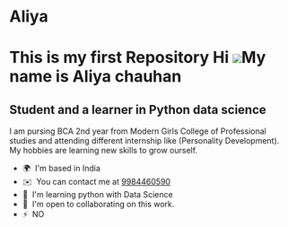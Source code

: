 # Aliya
This is my first Repository
Hi ![](https://user-images.githubusercontent.com/18350557/176309783-0785949b-9127-417c-8b55-ab5a4333674e.gif)My name is Aliya chauhan
=====================================================================================================================================

Student and a learner in Python data science
--------------------------------------------

I am pursing BCA 2nd year from Modern Girls College of Professional studies and attending different internship like (Personality Development). My hobbies are learning new skills to grow ourself.

*   🌍  I'm based in India
*   ✉️  You can contact me at [9984460590](mailto:9984460590)
*   🧠  I'm learning python with Data Science
*   🤝  I'm open to collaborating on this work.
*   ⚡  NO
